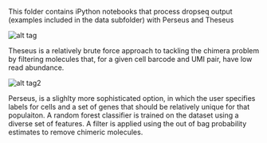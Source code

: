 This folder contains iPython notebooks that process dropseq output (examples included in the data subfolder) with Perseus and Theseus


![alt tag](http://www.greekmythology.com/images/mythology/theseus_adventures_78.jpg)

Theseus is a relatively brute force approach to tackling the chimera problem by filtering molecules that, for a given cell barcode and UMI pair, have low read abundance.

![alt tag2](http://i.imgur.com/olgUb2b.jpg)

Perseus, is a slighlty more sophisticated option, in which the user specifies labels for cells and a set of genes that should be relatively unique for that populaiton. A random forest classifier is trained on the dataset using a diverse set of features. A filter is applied using the out of bag probability estimates to remove chimeric molecules. 
